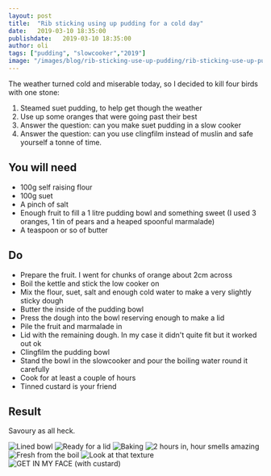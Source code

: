 ```yaml
---
layout: post
title:  "Rib sticking using up pudding for a cold day"
date:   2019-03-10 18:35:00
publishdate:   2019-03-10 18:35:00
author: oli
tags: ["pudding", "slowcooker","2019"]
image: "/images/blog/rib-sticking-use-up-pudding/rib-sticking-use-up-pudding-7.jpg"
---
```


The weather turned cold and miserable today, so I decided to kill four birds with one stone:

1. Steamed suet pudding, to help get though the weather
2. Use up some oranges that were going past their best
3. Answer the question: can you make suet pudding in a slow cooker
4. Answer the question: can you use clingfilm instead of muslin and safe yourself a tonne of time.



## You will need

* 100g self raising flour
* 100g suet
* A pinch of salt
* Enough fruit to fill a 1 litre pudding bowl and something sweet (I used 3 oranges, 1 tin of pears and a heaped spoonful marmalade)
* A teaspoon or so of butter


## Do

* Prepare the fruit.  I went for chunks of orange about 2cm across
* Boil the kettle and stick the low cooker on
* Mix the flour, suet, salt and enough cold water to make a very slightly sticky dough
* Butter the inside of the pudding bowl
* Press the dough into the bowl reserving enough to make a lid
* Pile the fruit and marmalade in
* Lid with the remaining dough.  In my case it didn't quite fit but it worked out ok
* Clingfilm the pudding bowl 
* Stand the bowl in the slowcooker and pour the boiling water round it carefully
* Cook for at least a couple of hours
* Tinned custard is your friend


## Result

Savoury as all heck.  

![Lined bowl](/images/blog/rib-sticking-use-up-pudding/rib-sticking-use-up-pudding-1.jpg)
![Ready for a lid](/images/blog/rib-sticking-use-up-pudding/rib-sticking-use-up-pudding-2.jpg)
![Baking](/images/blog/rib-sticking-use-up-pudding/rib-sticking-use-up-pudding-3.jpg)
![2 hours in, hour smells amazing](/images/blog/rib-sticking-use-up-pudding/rib-sticking-use-up-pudding-4.jpg)
![Fresh from the boil](/images/blog/rib-sticking-use-up-pudding/rib-sticking-use-up-pudding-5.jpg)
![Look at that texture](/images/blog/rib-sticking-use-up-pudding/rib-sticking-use-up-pudding-6.jpg)
![GET IN MY FACE (with custard)](/images/blog/rib-sticking-use-up-pudding/rib-sticking-use-up-pudding-7.jpg)

